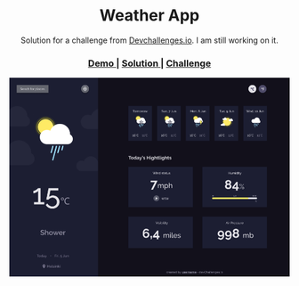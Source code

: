
<h1 align="center">Weather App</h1>

<div align="center">
   Solution for a challenge from  <a href="http://devchallenges.io" target="_blank">Devchallenges.io</a>. I am still working on it.
</div>

<div align="center">
  <h3>
    <a href="https://yousoumar.github.io/js-weather-app/">
      Demo
    </a>
    <span> | </span>
    <a href="https://github.com/yousoumar/js-weather-app">
      Solution
    </a>
    <span> | </span>
    <a href="https://devchallenges.io/challenges/mM1UIenRhK808W8qmLWv">
      Challenge
    </a>
  </h3>
  <div>
    <a href = "https://yousoumar.github.io/js-weather-app/"><img src = "images/screenshot.png"></img></a>
   
  </div>
</div>